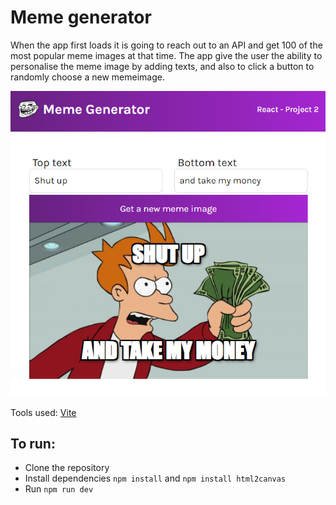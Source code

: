 # Meme generator

When the app first loads it is going to reach out to an API and get 100 of the most popular meme images at that time. The app give the user the ability to personalise the meme image by adding texts, and also to click a button to randomly choose a new memeimage.

![alt text](screenshot-project.png)

Tools used: [Vite](https://vitejs.dev/)

## To run:
- Clone the repository
- Install dependencies `npm install` and `npm install html2canvas`
- Run `npm run dev`
